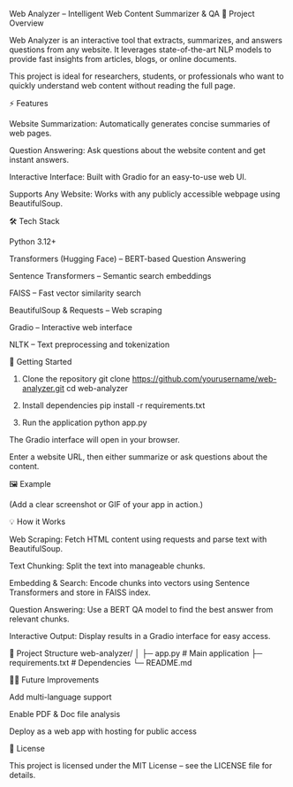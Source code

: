 Web Analyzer – Intelligent Web Content Summarizer & QA
🔎 Project Overview

Web Analyzer is an interactive tool that extracts, summarizes, and answers questions from any website. It leverages state-of-the-art NLP models to provide fast insights from articles, blogs, or online documents.

This project is ideal for researchers, students, or professionals who want to quickly understand web content without reading the full page.

⚡ Features

Website Summarization: Automatically generates concise summaries of web pages.

Question Answering: Ask questions about the website content and get instant answers.

Interactive Interface: Built with Gradio for an easy-to-use web UI.

Supports Any Website: Works with any publicly accessible webpage using BeautifulSoup.

🛠 Tech Stack

Python 3.12+

Transformers (Hugging Face) – BERT-based Question Answering

Sentence Transformers – Semantic search embeddings

FAISS – Fast vector similarity search

BeautifulSoup & Requests – Web scraping

Gradio – Interactive web interface

NLTK – Text preprocessing and tokenization

🚀 Getting Started
1. Clone the repository
git clone https://github.com/yourusername/web-analyzer.git
cd web-analyzer

2. Install dependencies
pip install -r requirements.txt

3. Run the application
python app.py


The Gradio interface will open in your browser.

Enter a website URL, then either summarize or ask questions about the content.

🖼 Example


(Add a clear screenshot or GIF of your app in action.)

💡 How it Works

Web Scraping: Fetch HTML content using requests and parse text with BeautifulSoup.

Text Chunking: Split the text into manageable chunks.

Embedding & Search: Encode chunks into vectors using Sentence Transformers and store in FAISS index.

Question Answering: Use a BERT QA model to find the best answer from relevant chunks.

Interactive Output: Display results in a Gradio interface for easy access.

📂 Project Structure
web-analyzer/
│
├─ app.py            # Main application
├─ requirements.txt  # Dependencies
└─ README.md

👨‍💻 Future Improvements

Add multi-language support

Enable PDF & Doc file analysis

Deploy as a web app with hosting for public access

📄 License

This project is licensed under the MIT License – see the LICENSE file for details.
